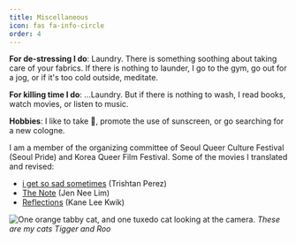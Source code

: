```yaml
---
title: Miscellaneous
icon: fas fa-info-circle
order: 4
---
```


**For de-stressing I do**: Laundry. There is something soothing about taking care of your fabrics. If there is nothing to launder, I go to the gym, go out for a jog, or if it's too cold outside, meditate.

**For killing time I do**: ...Laundry. But if there is nothing to wash, I read books, watch movies, or listen to music.

**Hobbies**: I like to take 📸, promote the use of sunscreen, or go searching for a new cologne.

I am a member of the organizing committee of Seoul Queer Culture Festival (Seoul Pride) and Korea Queer Film Festival. Some of the movies I translated and revised:
 - [i get so sad sometimes](https://www.imdb.com/title/tt18816128/) (Trishtan Perez)
 - [The Note](https://www.imdb.com/title/tt21480270/) (Jen Nee Lim)
 - [Reflections](https://www.imdb.com/title/tt26879938/) (Kane Lee Kwik)

![One orange tabby cat, and one tuxedo cat looking at the camera.](/assets/img/IMG_1314.png)
_These are my cats Tigger and Roo_
<!-- ![](/assets/img/IMG_2088.png) -->
<!-- ![](/assets/img/IMG_6980.png) -->